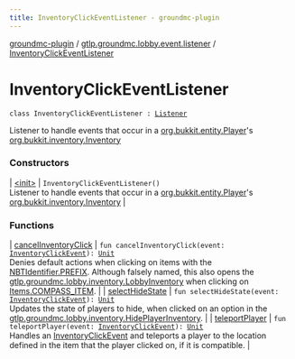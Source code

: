 ```yaml
---
title: InventoryClickEventListener - groundmc-plugin
---
```


[groundmc-plugin](../../index.html) / [gtlp.groundmc.lobby.event.listener](../index.html) / [InventoryClickEventListener](.)

# InventoryClickEventListener

`class InventoryClickEventListener : `[`Listener`](https://hub.spigotmc.org/javadocs/spigot/org/bukkit/event/Listener.html)

Listener to handle events that occur in a [org.bukkit.entity.Player](https://hub.spigotmc.org/javadocs/spigot/org/bukkit/entity/Player.html)'s [org.bukkit.inventory.Inventory](https://hub.spigotmc.org/javadocs/spigot/org/bukkit/inventory/Inventory.html)

### Constructors

| [&lt;init&gt;](-init-.html) | `InventoryClickEventListener()`<br>Listener to handle events that occur in a [org.bukkit.entity.Player](https://hub.spigotmc.org/javadocs/spigot/org/bukkit/entity/Player.html)'s [org.bukkit.inventory.Inventory](https://hub.spigotmc.org/javadocs/spigot/org/bukkit/inventory/Inventory.html) |

### Functions

| [cancelInventoryClick](cancel-inventory-click.html) | `fun cancelInventoryClick(event: `[`InventoryClickEvent`](https://hub.spigotmc.org/javadocs/spigot/org/bukkit/event/inventory/InventoryClickEvent.html)`): `[`Unit`](https://kotlinlang.org/api/latest/jvm/stdlib/kotlin/-unit/index.html)<br>Denies default actions when clicking on items with the [NBTIdentifier.PREFIX](../../gtlp.groundmc.lobby.enums/-n-b-t-identifier/-p-r-e-f-i-x.html). Although falsely named, this also opens the [gtlp.groundmc.lobby.inventory.LobbyInventory](../../gtlp.groundmc.lobby.inventory/-lobby-inventory/index.html) when clicking on [Items.COMPASS_ITEM](../../gtlp.groundmc.lobby/-items/-c-o-m-p-a-s-s_-i-t-e-m.html). |
| [selectHideState](select-hide-state.html) | `fun selectHideState(event: `[`InventoryClickEvent`](https://hub.spigotmc.org/javadocs/spigot/org/bukkit/event/inventory/InventoryClickEvent.html)`): `[`Unit`](https://kotlinlang.org/api/latest/jvm/stdlib/kotlin/-unit/index.html)<br>Updates the state of players to hide, when clicked on an option in the [gtlp.groundmc.lobby.inventory.HidePlayerInventory](../../gtlp.groundmc.lobby.inventory/-hide-player-inventory/index.html). |
| [teleportPlayer](teleport-player.html) | `fun teleportPlayer(event: `[`InventoryClickEvent`](https://hub.spigotmc.org/javadocs/spigot/org/bukkit/event/inventory/InventoryClickEvent.html)`): `[`Unit`](https://kotlinlang.org/api/latest/jvm/stdlib/kotlin/-unit/index.html)<br>Handles an [InventoryClickEvent](https://hub.spigotmc.org/javadocs/spigot/org/bukkit/event/inventory/InventoryClickEvent.html) and teleports a player to the location defined in the item that the player clicked on, if it is compatible. |

